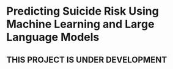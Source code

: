 # Predicting Suicide Risk Using Machine Learning and Large Language Models



## THIS PROJECT IS UNDER DEVELOPMENT
